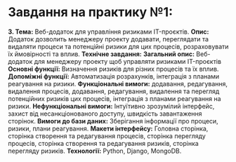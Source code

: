 # **Завдання на практику №1:**

**3. Тема:** Веб-додаток для управління ризиками IT-проєктів.
**Опис:** Додаток дозволить менеджеру проекту додавати, переглядати та видаляти процеси та потенційні ризики для цих процесів, розраховувати їх ймовірності та вплив.
**Технічне завдання:**
**Загальний опис:** Веб-додаток для менеджеру проекту щоб управляти ризиками IT-проєктів
**Основні функції:** Визначення ризиків для різних процесів та їх вплив.
**Допоміжні функції:** Автоматизація розрахунків, інтеграція з планами реагування на ризики.
**Функціональні вимоги:** додавання, редагування, видалення процесів, додавання, редагування, видалення та перегляд потенційних ризиків цих процесів, інтеграція з планами реагування на ризики.
**Нефункціональні вимоги:** Інтуїтивно зрозумілий інтерфейс, захист від несанкціонованого доступу, швидкість завантаження сторінок.
**Вимоги до бази даних:** Зберігання інформації про процеси, ризики, плани реагування.
**Макети інтерфейсу:** Головна сторінка, сторінка створення та редагування процесів, сторінка перегляду процесів, сторінка створення та редагування ризиків, сторінка перегляду ризиків.
**Технології:** Python, Django, MongoDB.

